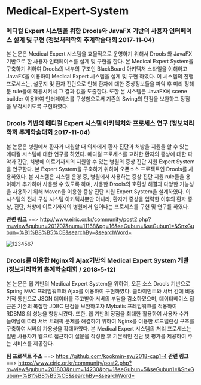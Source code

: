 # Medical-Expert-System


### 메디컬 Expert 시스템을 위한 Drools와 JavaFX 기반의 사용자 인터페이스 설계 및 구현 (정보처리학회 추계학술대회 2017-11-04)

본 논문은 Medical Expert 시스템을 효율적으로 운영하기 위해서 Drools 와 JavaFX기반으로 한 사용자 인터페이스를 설계 및 구현을 한다. 본 Medical Expert System을 구축하기 위하여 Drools의 내부의 구조인 BlackBoard 아키텍처 스타일을 이해하고 JavaFX을 이용하여 Medical Expert 시스템을 설계 및 구현 하였다. 이 시스템의 진행 프로세스는, 설문지 및 환자 진단으로 인해 환자에 대한 증상정보들을 파악 후 미리 정해 둔 rule들에 적용시켜서 그 결과 값을 도출한다. 또한 본 시스템은 JavaFX에 scene builder 이용하여 인터페이스를 구성함으로써 기존의 Swing의 단점을 보완하고 장점을 부각시키도록 구현하였다.

### Drools 기반의 메디컬 Expert 시스템 아키텍처와 프로세스 연구 (정보처리학회 추계학술대회 2017-11-04)

본 논문은 병원에서 환자가 내원할 때 의사에게 환자 진단과 처방을 지원을 할 수 있는 메디컬 시스템에 대한 연구를 하였다. 메디컬 프로세스를 고려한 환자의 증상에 대한 파악과 진단, 처방에 이르기까지의 지원할 수 있는 병원의 증상 진단 지원 Expert System을 연구한다. 본 Expert System을 구축하기 위하여 오픈소스 프로젝트인 Drools를 사용하였다. 본 시스템은 시스템 운영 중, 병원에서 사용하는 증상 진단 지원 rule들을 용이하게 추가하며 사용할 수 있도록 하며, 사용한 Drools의 호환성 해결과 다양한 기능성을 사용하기 위해 Maven을 이용한 증상 진단 지원 Expert System을 설계하였다. 이 시스템의 전체 구성 시스템 아키텍처뿐만 아니라, 환자가 증상을 입력한 이후의 환자 증상, 진단, 처방에 이르기까지의 병원에서 일어나는 프로세스를 구현 및 연구를 하였다.

**관련 링크** ==> http://www.eiric.or.kr/community/post2.php?m=view&gubun=201707&num=11168&pg=16&seGubun=&seGubun1=&SnxGubun=%B1%B8%B5%CE&searchBy=&searchWord=

![1234567](https://user-images.githubusercontent.com/26623547/38420093-34964aa8-3992-11e8-8a3e-c00376b94ead.JPG)


### Drools를 이용한 Nginx와 Ajax기반의 Medical Expert System 개발 (정보처리학회 춘계학술대회 / 2018-5-12)

본 논문은 웹 기반의 Medical Expert System을 위하여, 오픈 소스 Drools 기반으로 Spring MVC 프레임워크와 Ajax를 이용하여 구현하였다. 클라이언트와 서버 간에 비동기적 통신으로 JSON 데이터를 주고받아 서버의 부담을 감소하였으며, 데이터베이스 접근은 기존의 복잡한 JDBC 단점을 보완하고자 Mybatis 프레임워크를 적용하여 RDBMS 의 성능을 향상시켰다. 또한, 웹 기반의 장점을 최대한 활용하여 사용자 수가 늘어남에 따라 서버 트래픽 문제를 해결하기 위하여 Nginx를 이용한 로드밸런싱 구조를 구축하여 서버의 가용성을 확대하였다. 본 Medical Expert 시스템의 처리 프로세스는 일반 사용자가 웹으로 접근하여 설문을 작성한 후 기본적인 진단 및 평가를 제공하여 주는 서비스를 제공한다.	

**팀 프로젝트 주소** ==> https://github.com/kookmin-sw/2018-cap1-4
**관련 링크**==> https://www.eiric.or.kr/community/post2.php?m=view&gubun=201803&num=14230&pg=1&seGubun=5&seGubun1=&SnxGubun=%B1%B8%B5%CE&searchBy=&searchWord=